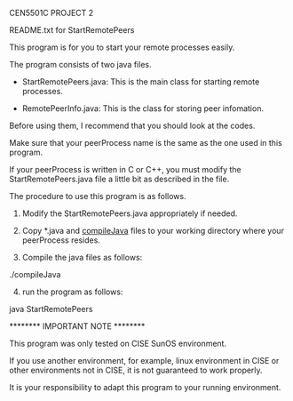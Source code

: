 CEN5501C PROJECT 2

README.txt for StartRemotePeers

This program is for you to start your remote processes easily.

The program consists of two java files.

+ StartRemotePeers.java: This is the main class for starting remote processes.

+ RemotePeerInfo.java: This is the class for storing peer infomation.

Before using them, I recommend that you should look at the codes. 

Make sure that your peerProcess name is the same as the one used in this program.

If your peerProcess is written in C or C++, you must modify the StartRemotePeers.java file
a little bit as described in the file.

The procedure to use this program is as follows.

1. Modify the StartRemotePeers.java appropriately if needed.

2. Copy *.java and [compileJava](compileJava) files to your working directory where your peerProcess resides.

3. Compile the java files as follows:

  ./compileJava

4. run the program as follows:

  java StartRemotePeers


********  IMPORTANT NOTE ********

This program was only tested on CISE SunOS environment.

If you use another environment, for example, linux environment in CISE 
or other environments not in CISE, it is not guaranteed to work properly.

It is your responsibility to adapt this program to your running environment.

